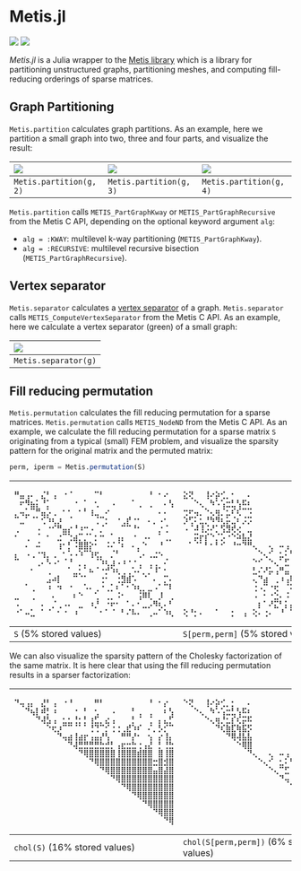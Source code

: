 # Metis.jl

[![][travis-img]][travis-url] [![][codecov-img]][codecov-url]

*Metis.jl* is a Julia wrapper to the [Metis library][metis-url] which is a
library for partitioning unstructured graphs, partitioning meshes, and
computing fill-reducing orderings of sparse matrices.

## Graph Partitioning
`Metis.partition` calculates graph partitions. As an example, here we partition
a small graph into two, three and four parts, and visualize the result:

| ![][partition2-url]     | ![][partition3-url]     | ![][partition4-url]     |
|:----------------------- |:----------------------- |:----------------------- |
| `Metis.partition(g, 2)` | `Metis.partition(g, 3)` | `Metis.partition(g, 4)` |

`Metis.partition` calls `METIS_PartGraphKway` or `METIS_PartGraphRecursive` from the Metis
C API, depending on the optional keyword argument `alg`:
 - `alg = :KWAY`:  multilevel k-way partitioning (`METIS_PartGraphKway`).
 - `alg = :RECURSIVE`:  multilevel recursive bisection (`METIS_PartGraphRecursive`).

## Vertex separator
`Metis.separator` calculates a [vertex separator](https://en.wikipedia.org/wiki/Vertex_separator)
of a graph. `Metis.separator` calls `METIS_ComputeVertexSeparator` from the Metis C API.
As an example, here we calculate a vertex separator (green) of a small graph:

| ![][separator-url]   |
|:-------------------- |
| `Metis.separator(g)` |

## Fill reducing permutation
`Metis.permutation` calculates the fill reducing permutation
for a sparse matrices. `Metis.permutation` calls `METIS_NodeND` from the Metis
C API. As an example, we calculate the fill reducing permutation
for a sparse matrix `S` originating from a typical (small) FEM problem, and
visualize the sparsity pattern for the original matrix and the permuted matrix:

```julia
perm, iperm = Metis.permutation(S)
```

| <pre>⠛⣤⢠⠄⠀⣌⠃⢠⠀⠐⠈⠀⠀⠀⠀⠉⠃⠀⠀⠀⠀⠀⠀⠀⠀⠘⠀⠂⠔⠀<br>⠀⠖⠻⣦⡅⠘⡁⠀⠀⠀⠀⠐⠀⠁⠀⢂⠀⠀⠠⠀⠀⠀⠁⢀⠀⢀⠀⠀⠄⢣<br>⡀⢤⣁⠉⠛⣤⡡⢀⠀⠂⠂⠀⠂⠃⢰⣀⠀⠔⠀⠀⠀⠀⠀⠀⠀⠀⠀⠄⠄⠀<br>⠉⣀⠁⠈⠁⢊⠱⢆⡰⠀⠈⠀⠀⠀⠀⢈⠉⡂⠀⠐⢀⡞⠐⠂⠀⠄⡀⠠⠂⠀<br>⢀⠀⠀⠀⠠⠀⠐⠊⠛⣤⡔⠘⠰⠒⠠⠀⡈⠀⠀⠀⠉⠉⠘⠂⠀⠀⠀⡐⢈⠀<br>⠂⠀⢀⠀⠈⠀⠂⠀⣐⠉⢑⣴⡉⡈⠁⡂⠒⠀⠁⢠⡄⠀⠐⠀⠠⠄⠀⠁⢀⡀<br>⠀⠀⠄⠀⠬⠀⠀⠀⢰⠂⡃⠨⣿⣿⡕⠂⠀⠨⠌⠈⠆⠀⠄⡀⠑⠀⠀⠘⠀⠀<br>⡄⠀⠠⢀⠐⢲⡀⢀⠀⠂⠡⠠⠱⠉⢱⢖⡀⠀⡈⠃⠀⠀⠀⢁⠄⢀⣐⠢⠀⠀<br>⠉⠀⠀⠀⢀⠄⠣⠠⠂⠈⠘⠀⡀⡀⠀⠈⠱⢆⣰⠠⠰⠐⠐⢀⠀⢀⢀⠀⠌⠀<br>⠀⠀⠀⠂⠀⠀⢀⠀⠀⠀⠁⣀⡂⠁⠦⠈⠐⡚⠱⢆⢀⢀⠡⠌⡀⡈⠸⠁⠂⠀<br>⠀⠀⠀⠀⠀⠀⣠⠴⡇⠀⠀⠉⠈⠁⠀⠀⢐⠂⠀⢐⣻⣾⠡⠀⠈⠀⠄⠀⡉⠄<br>⠀⠀⠁⢀⠀⠀⠰⠀⠲⠀⠐⠀⠀⠡⠄⢀⠐⢀⡁⠆⠁⠂⠱⢆⡀⣀⠠⠁⠉⠇<br>⣀⠀⠀⢀⠀⠀⠀⠄⠀⠀⠀⠆⠑⠀⠀⢁⠀⢀⡀⠨⠂⠀⠀⢨⠿⢇⠀⡸⠀⢀<br>⠠⠀⠀⠀⠀⠄⠀⡈⢀⠠⠄⠀⣀⠀⠰⡘⠀⠐⠖⠂⠀⠁⠄⠂⣀⡠⠻⢆⠄⠃<br>⠐⠁⠤⣁⠀⠁⠈⠀⠂⠐⠀⠰⠀⠀⠀⠀⠂⠁⠈⠀⠃⠌⠧⠄⠀⢀⠤⠁⠱⢆</pre> | <pre>⣕⢝⠀⠀⢸⠔⡵⢊⡀⠂⠀⠀⠄⠀⠀⠀⠀⠀⠀⠀⠀⠀⠀⠀⠀⠀⠀⠀⣑⠑<br>⠀⠀⠑⢄⠀⠳⠡⢡⣒⣃⢣⠯⠆⠀⠀⠀⠀⠀⠀⠀⠀⠀⠀⠀⠀⠀⠀⠀⠈⠌<br>⢒⠖⢤⡀⠑⢄⢶⡈⣂⠎⢎⠉⠩⠀⠀⠀⠀⠀⠀⠀⠀⠀⠀⠀⠀⠀⠀⠀⠀⠀<br>⡱⢋⠅⣂⡘⠳⠻⢆⡥⣈⠆⡨⡩⠀⠀⠀⠀⠀⠀⠀⠀⠀⠀⠀⠀⠀⠀⠀⠁⠀<br>⠠⠈⠼⢸⡨⠜⡁⢫⣻⢞⢔⠀⣀⠀⠀⠀⠀⠀⠀⠀⠀⠀⠀⠀⠀⠀⠀⠀⠠⠠<br>⠀⠀⡭⡖⡎⠑⡈⡡⠐⠑⠵⣧⣜⠀⠀⠀⠀⠀⠀⠀⠀⠀⠀⠀⠀⠀⠀⠀⠀⣀<br>⠀⠁⠈⠁⠃⠂⠃⠊⠀⠘⠒⠙⠛⢄⠀⠀⢄⠀⠤⢠⠀⢄⢀⢀⠀⡀⠀⠀⢄⢄<br>⠀⠀⠀⠀⠀⠀⠀⠀⠀⠀⠀⠀⠀⠀⠑⢄⠊⠀⣂⠅⢓⣤⡄⠢⠠⠀⠌⠉⢀⢁<br>⠀⠀⠀⠀⠀⠀⠀⠀⠀⠀⠀⠀⠀⠑⠊⠀⠑⢄⠁⣋⠀⢀⢰⢄⢔⢠⡖⢥⠀⠁<br>⠀⠀⠀⠀⠀⠀⠀⠀⠀⠀⠀⠀⠀⣃⠌⠜⡥⢠⠛⣤⠐⣂⡀⠀⡀⡁⠍⠤⠒⠀<br>⠀⠀⠀⠀⠀⠀⠀⠀⠀⠀⠀⠀⠀⢄⠙⣴⠀⢀⠰⢠⠿⣧⡅⠁⠂⢂⠂⠋⢃⢀<br>⠀⠀⠀⠀⠀⠀⠀⠀⠀⠀⠀⠀⠀⢐⠠⡉⠐⢖⠀⠈⠅⠉⢕⢕⠝⠘⡒⠠⠀⠀<br>⠀⠀⠀⠀⠀⠀⠀⠀⠀⠀⠀⠀⠀⠠⠀⠂⠐⣑⠄⠨⠨⢀⣓⠁⣕⢝⡥⢉⠁⠠<br>⠀⠀⠀⠀⠀⠀⠀⠀⠀⠀⠀⠀⠀⠀⡆⠁⠜⣍⠃⡅⡬⠀⠘⡈⡅⢋⠛⣤⡅⠒<br>⢕⠘⡂⠄⠀⠀⠁⠀⠀⡂⠀⢠⠀⢕⠄⢐⠄⠀⠘⠀⠉⢐⠀⠀⠁⡀⢡⠉⢟⣵</pre> |
|:---------------------- |:--------------------------------- |
| `S` (5% stored values) | `S[perm,perm]` (5% stored values) |

We can also visualize the sparsity pattern of the Cholesky factorization of
the same matrix. It is here clear that using the fill reducing permutation
results in a sparser factorization:

|<pre>⠙⢤⢠⡄⠀⣜⠃⢠⠀⠐⠘⠀⠀⠀⠀⠛⠃⠀⠀⠀⠀⠀⠀⠀⠀⠘⠀⠂⡔⠀<br>⠀⠀⠙⢦⡇⠾⡃⠰⠀⠀⠀⠐⠀⠃⠀⢂⠀⠀⠠⠀⠀⠀⠃⢀⠀⢀⠀⠀⠆⢣<br>⠀⠀⠀⠀⠙⢼⣣⢠⠀⣂⣂⢘⡂⡃⢰⣋⡀⣔⢠⠀⠀⠀⡃⠈⠀⢈⠀⡄⣄⡋<br>⠀⠀⠀⠀⠀⠀⠑⢖⡰⠉⠉⠈⠁⠁⢘⢙⠉⡊⢐⢐⢀⣞⠱⠎⠀⠌⡀⡣⡊⠉<br>⠀⠀⠀⠀⠀⠀⠀⠀⠙⢤⣴⢸⣴⡖⢠⣤⡜⢣⠀⠀⠛⠛⡜⠂⠀⢢⠀⡔⢸⡄<br>⠀⠀⠀⠀⠀⠀⠀⠀⠀⠀⠙⢼⣛⣛⣛⣛⣓⣚⡃⢠⣖⣒⣓⢐⢠⣜⠀⡃⢘⣓<br>⠀⠀⠀⠀⠀⠀⠀⠀⠀⠀⠀⠀⠙⢿⣿⣿⣿⣿⣿⢸⣿⣿⣿⣾⣿⣿⠀⣿⢸⣿<br>⠀⠀⠀⠀⠀⠀⠀⠀⠀⠀⠀⠀⠀⠀⠙⢿⣿⣿⣿⣿⣿⣿⣿⣿⣿⣿⣒⣿⣺⣿<br>⠀⠀⠀⠀⠀⠀⠀⠀⠀⠀⠀⠀⠀⠀⠀⠀⠙⢿⣿⣿⣿⣿⣿⣿⣿⣿⣤⣿⣼⣿<br>⠀⠀⠀⠀⠀⠀⠀⠀⠀⠀⠀⠀⠀⠀⠀⠀⠀⠀⠙⢿⣿⣿⣿⣿⣿⣿⣿⣿⣿⣿<br>⠀⠀⠀⠀⠀⠀⠀⠀⠀⠀⠀⠀⠀⠀⠀⠀⠀⠀⠀⠀⠙⢿⣿⣿⣿⣿⣿⣿⣿⣿<br>⠀⠀⠀⠀⠀⠀⠀⠀⠀⠀⠀⠀⠀⠀⠀⠀⠀⠀⠀⠀⠀⠀⠙⢿⣿⣿⣿⣿⣿⣿<br>⠀⠀⠀⠀⠀⠀⠀⠀⠀⠀⠀⠀⠀⠀⠀⠀⠀⠀⠀⠀⠀⠀⠀⠀⠙⢿⣿⣿⣿⣿<br>⠀⠀⠀⠀⠀⠀⠀⠀⠀⠀⠀⠀⠀⠀⠀⠀⠀⠀⠀⠀⠀⠀⠀⠀⠀⠀⠙⢿⣿⣿<br>⠀⠀⠀⠀⠀⠀⠀⠀⠀⠀⠀⠀⠀⠀⠀⠀⠀⠀⠀⠀⠀⠀⠀⠀⠀⠀⠀⠀⠙⢿</pre> | <pre>⠑⢝⠀⠀⢸⠔⡵⢊⡀⡂⠀⠀⠄⠀⠀⠀⠀⠀⠀⠀⠀⠀⠀⠀⠀⠀⠀⠀⣕⢕<br>⠀⠀⠑⢄⠀⠳⠡⢡⣒⣃⢣⠯⠆⠀⠀⠀⠀⠀⠀⠀⠀⠀⠀⠀⠀⠀⠀⠀⠈⠌<br>⠀⠀⠀⠀⠑⢄⢶⡘⣂⡎⢎⡭⠯⠀⠀⠀⠀⠀⠀⠀⠀⠀⠀⠀⠀⠀⠀⠀⠶⠴<br>⠀⠀⠀⠀⠀⠀⠙⢎⣷⣏⢷⣯⡫⠀⠀⠀⠀⠀⠀⠀⠀⠀⠀⠀⠀⠀⠀⠀⠛⡛<br>⠀⠀⠀⠀⠀⠀⠀⠀⠙⢿⢼⣧⣧⠀⠀⠀⠀⠀⠀⠀⠀⠀⠀⠀⠀⠀⠀⠀⠤⡤<br>⠀⠀⠀⠀⠀⠀⠀⠀⠀⠀⠑⢿⣿⠀⠀⠀⠀⠀⠀⠀⠀⠀⠀⠀⠀⠀⠀⠀⣭⣯<br>⠀⠀⠀⠀⠀⠀⠀⠀⠀⠀⠀⠀⠙⢄⠀⠀⢄⠀⠤⢠⠀⢄⢀⢀⠀⡀⠀⠀⢟⢟<br>⠀⠀⠀⠀⠀⠀⠀⠀⠀⠀⠀⠀⠀⠀⠑⢄⠊⠀⣂⠅⢓⣤⡄⠢⠠⠀⠌⠉⢀⢁<br>⠀⠀⠀⠀⠀⠀⠀⠀⠀⠀⠀⠀⠀⠀⠀⠀⠑⢄⠉⣋⠀⢁⢰⢔⢔⢠⡖⢥⠁⠃<br>⠀⠀⠀⠀⠀⠀⠀⠀⠀⠀⠀⠀⠀⠀⠀⠀⠀⠀⠙⢤⠘⣶⡂⠠⡀⣡⠭⣤⢓⢗<br>⠀⠀⠀⠀⠀⠀⠀⠀⠀⠀⠀⠀⠀⠀⠀⠀⠀⠀⠀⠀⠙⢷⡇⡇⣢⣢⠂⣯⣷⣶<br>⠀⠀⠀⠀⠀⠀⠀⠀⠀⠀⠀⠀⠀⠀⠀⠀⠀⠀⠀⠀⠀⠀⠑⢕⢟⢝⣒⠭⠭⡭<br>⠀⠀⠀⠀⠀⠀⠀⠀⠀⠀⠀⠀⠀⠀⠀⠀⠀⠀⠀⠀⠀⠀⠀⠀⠑⢝⣿⣿⡭⡯<br>⠀⠀⠀⠀⠀⠀⠀⠀⠀⠀⠀⠀⠀⠀⠀⠀⠀⠀⠀⠀⠀⠀⠀⠀⠀⠀⠙⢿⣿⣿<br>⠀⠀⠀⠀⠀⠀⠀⠀⠀⠀⠀⠀⠀⠀⠀⠀⠀⠀⠀⠀⠀⠀⠀⠀⠀⠀⠀⠀⠙⢿</pre> |
|:----------------------------- |:--------------------------------------- |
| `chol(S)` (16% stored values) | `chol(S[perm,perm])` (6% stored values) |

[travis-img]: https://travis-ci.org/fredrikekre/Metis.jl.svg?branch=master
[travis-url]: https://travis-ci.org/fredrikekre/Metis.jl

[codecov-img]: http://codecov.io/github/fredrikekre/Metis.jl/coverage.svg?branch=master
[codecov-url]: http://codecov.io/github/fredrikekre/Metis.jl?branch=master

[metis-url]: http://glaros.dtc.umn.edu/gkhome/metis/metis/overview

[S-url]: https://user-images.githubusercontent.com/11698744/38196722-dd9877c2-3684-11e8-8c02-a767604824d1.png
[Spp-url]: https://user-images.githubusercontent.com/11698744/38196723-ddb62fba-3684-11e8-89ff-181128644294.png
[C-url]: https://user-images.githubusercontent.com/11698744/38196720-dd5dd748-3684-11e8-8413-a52d336abe49.png
[Cpp-url]: https://user-images.githubusercontent.com/11698744/38196721-dd7ac16e-3684-11e8-8a35-761e97d11235.png
[partition2-url]: https://user-images.githubusercontent.com/11698744/38196819-65950f1e-3685-11e8-8db4-6aa9563bbd62.png
[partition3-url]: https://user-images.githubusercontent.com/11698744/38196820-65b11c9a-3685-11e8-95a0-b3b280359b31.png
[partition4-url]: https://user-images.githubusercontent.com/11698744/38196821-65ddc1dc-3685-11e8-8eb1-ce44ef1646f3.png
[separator-url]: https://user-images.githubusercontent.com/11698744/38196822-65fffc34-3685-11e8-9575-4dba41faec41.png
[vertex-separator-url]: https://en.wikipedia.org/wiki/Vertex_separator
